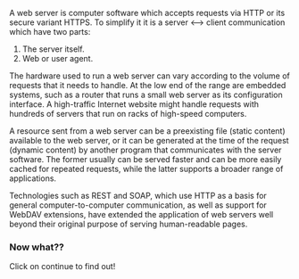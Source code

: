 A web server is computer software which accepts requests via HTTP or its secure variant HTTPS. To simplify it it is a server <--> client communication which have two parts:
 1. The server itself.
 2. Web or user agent.


The hardware used to run a web server can vary according to the volume of requests that it needs to handle. At the low end of the range are embedded systems, such as a router that runs a small web server as its configuration interface. A high-traffic Internet website might handle requests with hundreds of servers that run on racks of high-speed computers.

A resource sent from a web server can be a preexisting file (static content) available to the web server, or it can be generated at the time of the request (dynamic content) by another program that communicates with the server software. The former usually can be served faster and can be more easily cached for repeated requests, while the latter supports a broader range of applications.

Technologies such as REST and SOAP, which use HTTP as a basis for general computer-to-computer communication, as well as support for WebDAV extensions, have extended the application of web servers well beyond their original purpose of serving human-readable pages.


<h3>Now what??</h3>

Click on continue to find out!

